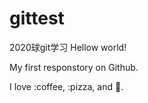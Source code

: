 # gittest
2020球git学习
Hellow world!

My first responstory on Github.

I love :coffee, :pizza, and :dancer:.
